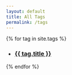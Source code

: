 ```yaml
---
layout: default
title: All Tags
permalink: /tags
---
```



{% for tag in site.tags %} 

<!-- {{ tag.tag-name }} -->

<ul>
<h3><li><a href="{{ tag.url }}">{{ tag.title }}</a></li></h3>
</ul>

{% endfor %} 


